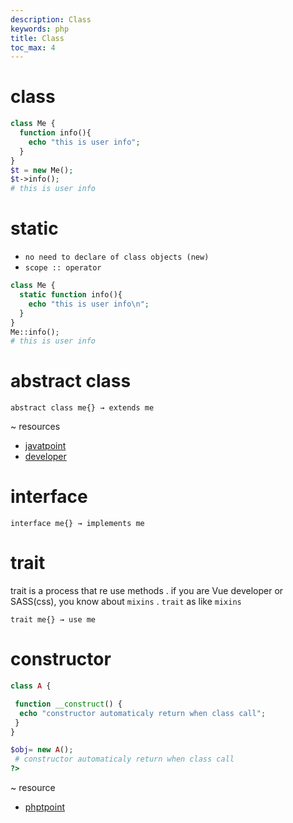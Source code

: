 ```yaml
---
description: Class
keywords: php
title: Class
toc_max: 4
---
```


# class

```php
class Me {
  function info(){
    echo "this is user info";
  }
}
$t = new Me();
$t->info();
# this is user info
```

# static

* `no need to declare of class objects (new)`
* `scope :: operator`

```php
class Me {
  static function info(){
    echo "this is user info\n";
  }
}
Me::info();
# this is user info
```

# abstract class

`abstract class me{} → extends me `

~ resources

* [javatpoint](https://www.javatpoint.com/abstract-class-in-java)
* [developer](https://www.developer.com/lang/php/article.php/3604111/PHP-5-OOP-Interfaces-Abstract-Classes-and-the-Adapter-Pattern.htm)

# interface

`interface me{} → implements me `

# trait

trait is a process that re use methods . if you are Vue developer or SASS(css), you know about `mixins` . `trait` as like `mixins`

`trait me{} → use me `

# constructor

```php
class A {

 function __construct() {
  echo "constructor automaticaly return when class call";
 }
}

$obj= new A();
 # constructor automaticaly return when class call
?>
```

~ resource

* [phptpoint](https://www.phptpoint.com/php-constructor/)
